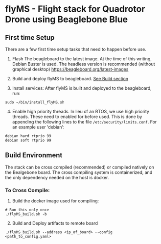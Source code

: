 # flyMS - Flight stack for Quadrotor Drone using Beaglebone Blue

## First time Setup

There are a few first time setup tasks that need to happen before use.

1. Flash The beagleboard to the latest image. At the time of this writing, Debian Buster is used. The headless
version is recommended (without graphical desktop) https://beagleboard.org/latest-images

2. Build and deploy flyMS to beagleboard. [See Build section](#build-environment)

3. Install services: After flyMS is built and deployed to the beagleboard, run:
```
sudo ~/bin/install_flyMS.sh
```

4. Enable high priority threads. In lieu of an RTOS, we use high priority threads. These need to enabled for before
used. This is done by appending the following lines to the file `/etc/security/limits.conf`.
For an example user 'debian':

```
debian hard rtprio 99
debian soft rtprio 99
```


## Build Environment
The stack can be cross compiled (recommended) or compiled natively on the Bealgebone board. The cross compiling system
is containerized, and the only dependency needed on the host is docker.

### To Cross Compile:

1. Build the docker image used for compiling:
```
# Run this only once
./flyMS_build.sh -b
```

2. Build and Deploy artifacts to remote board
```
./flyMS_build.sh --address <ip_of_board> --config <path_to_config.yaml>
```
